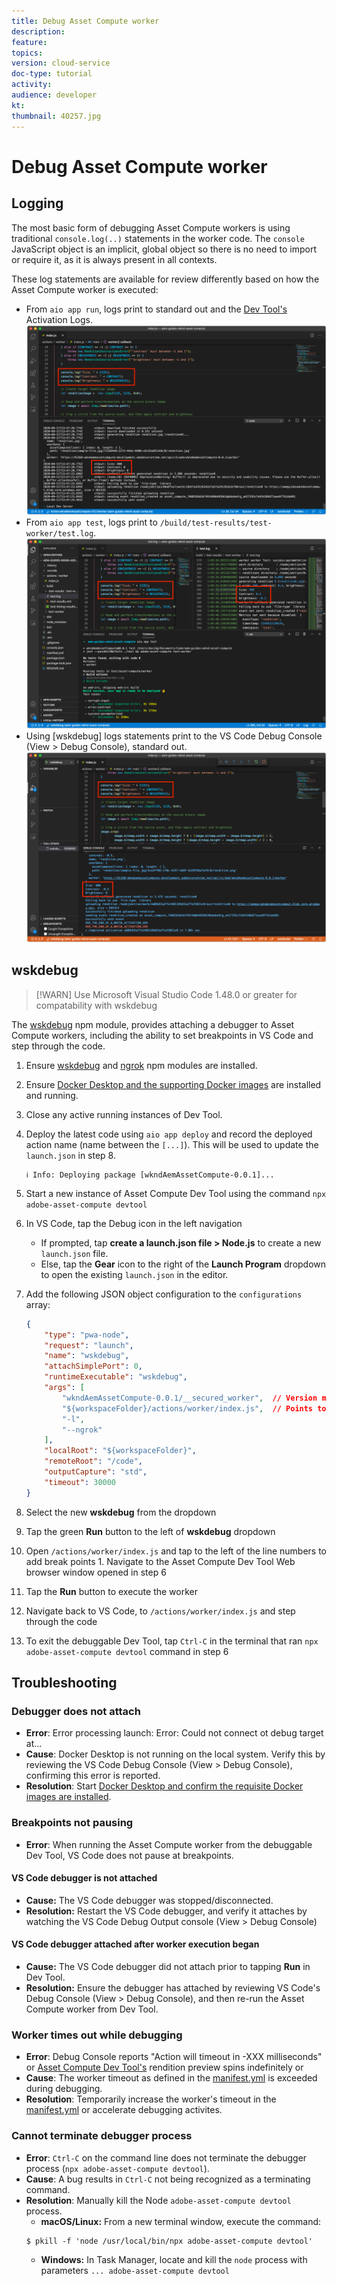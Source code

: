 ```yaml
---
title: Debug Asset Compute worker
description: 
feature: 
topics: 
version: cloud-service
doc-type: tutorial
activity: 
audience: developer
kt: 
thumbnail: 40257.jpg
---
```

# Debug Asset Compute worker

## Logging

The most basic form of debugging Asset Compute workers is using traditional `console.log(..)` statements in the worker code. The `console` JavaScript object is an implicit, global object so there is no need to import or require it, as it is always present in all contexts. 

These log statements are available for review differently based on how the Asset Compute worker is executed:

+ From `aio app run`, logs print to standard out and the [Dev Tool's](../develop/dev-tool.md) Activation Logs.
    ![aio app run console.log(...)](./assets/debug/console-log__aio-app-run.png)
+ From `aio app test`, logs print to `/build/test-results/test-worker/test.log`.
    ![aio app test console.log(...)](./assets/debug/console-log__aio-app-test.png)
+ Using [wskdebug] logs statements print to the VS Code Debug Console (View > Debug Console), standard out.
    ![wskdebug console.log(...)](./assets/debug/console-log__wskdebug.png)

## wskdebug

>[!WARN] Use Microsoft Visual Studio Code 1.48.0 or greater for compatability with wskdebug

The [wskdebug](https://www.npmjs.com/package/@openwhisk/wskdebug) npm module, provides attaching a debugger to Asset Compute workers, including the ability to set breakpoints in VS Code and step through the code.

<!-- TODO VIDEO -->

1. Ensure [wskdebug](../set-up/development-environment.md#wskdebug) and [ngrok](../set-up/development-environment.md#ngork) npm modules are installed. 
1. Ensure [Docker Desktop and the supporting Docker images](../set-up/development-environment.md#docker) are installed  and running.
1. Close any active running instances of Dev Tool.
1. Deploy the latest code using `aio app deploy`  and record the deployed action name (name between the `[...]`). This will be used to update the `launch.json` in step 8.
    ```
    ℹ Info: Deploying package [wkndAemAssetCompute-0.0.1]...
    ``` 
1. Start a new instance of Asset Compute Dev Tool using the command `npx adobe-asset-compute devtool`
1. In VS Code, tap the Debug icon in the left navigation
    + If prompted, tap __create a launch.json file > Node.js__ to create a new `launch.json` file.
    + Else, tap the __Gear__ icon to the right of the __Launch Program__ dropdown to open the existing `launch.json` in the editor.
1. Add the following JSON object configuration to the `configurations` array:

    ```json
    {
        "type": "pwa-node",
        "request": "launch",
        "name": "wskdebug",
        "attachSimplePort": 0,
        "runtimeExecutable": "wskdebug",
        "args": [
            "wkndAemAssetCompute-0.0.1/__secured_worker",  // Version must match your Asset Compute application's version
            "${workspaceFolder}/actions/worker/index.js",  // Points to your worker
            "-l",
            "--ngrok"
        ],
        "localRoot": "${workspaceFolder}",
        "remoteRoot": "/code",
        "outputCapture": "std",
        "timeout": 30000
    }
    ```

1. Select the new __wskdebug__ from the dropdown
1. Tap the green __Run__ button to the left of __wskdebug__ dropdown
1. Open `/actions/worker/index.js` and tap to the left of the line numbers to add break points 1. Navigate to the Asset Compute Dev Tool Web browser window opened in step 6
1. Tap the __Run__ button to execute the worker
1. Navigate back to VS Code, to `/actions/worker/index.js` and step through the code
1. To exit the debuggable Dev Tool, tap `Ctrl-C` in the terminal that ran `npx adobe-asset-compute devtool` command in step 6

## Troubleshooting

### Debugger does not attach

+ __Error__: Error processing launch: Error: Could not connect ot debug target at... 
+ __Cause__: Docker Desktop is not running on the local system. Verify this by reviewing the VS Code Debug Console (View > Debug Console), confirming this error is reported.
+ __Resolution__: Start [Docker Desktop and confirm the requisite Docker images are installed](../set-up/development-environment.md#docker).

### Breakpoints not pausing

+ __Error__: When running the Asset Compute worker from the debuggable Dev Tool, VS Code does not pause at breakpoints.

#### VS Code debugger is not attached 

+ __Cause:__ The VS Code debugger was stopped/disconnected.
+ __Resolution:__ Restart the VS Code debugger, and verify it attaches by watching the VS Code Debug Output console (View > Debug Console)

#### VS Code debugger attached after worker execution began

+ __Cause:__ The VS Code debugger did not attach prior to tapping __Run__ in Dev Tool.
+ __Resolution:__ Ensure the debugger has attached by reviewing VS Code's Debug Console (View > Debug Console), and then re-run the Asset Compute worker from Dev Tool.

### Worker times out while debugging

+ __Error__: Debug Console reports "Action will timeout in -XXX milliseconds" or [Asset Compute Dev Tool's](./dev-tool.md) rendition preview spins indefinitely or
+ __Cause__: The worker timeout as defined in the [manifest.yml](../develop/manifest.md) is exceeded during debugging.
+ __Resolution__: Temporarily increase the worker's timeout in the [manifest.yml](../develop/manifest.md) or accelerate debugging activites.

### Cannot terminate debugger process

+ __Error__: `Ctrl-C` on the command line does not terminate the debugger process (`npx adobe-asset-compute devtool`).
+ __Cause__: A bug results in `Ctrl-C` not being recognized as a terminating command.
+ __Resolution__: Manually kill the Node `adobe-asset-compute devtool` process.
    + __macOS/Linux:__ From a new terminal window, execute the command:
     ```
     $ pkill -f 'node /usr/local/bin/npx adobe-asset-compute devtool'
     ```
    + __Windows:__ In Task Manager, locate and kill the `node` process with parameters `... adobe-asset-compute devtool`
